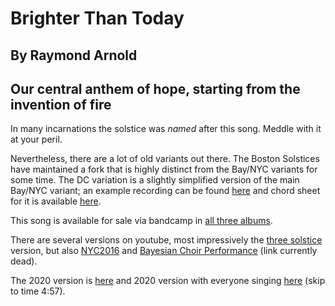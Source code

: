 #  Brighter Than Today

## By Raymond Arnold
## Our central anthem of hope, starting from the invention of fire

In many incarnations the solstice was *named* after this song.  Meddle
with it at your peril.

Nevertheless, there are a lot of old variants out there. The Boston Solstices have maintained a fork that is highly distinct from the Bay/NYC variants for some time. The DC variation is a slightly simplified version of the main Bay/NYC variant; an example recording can be found [here](../Brighter_than_Today_DC_2022.mp3) and chord sheet for it is available [here](./Brighter_Than_Today-chord-sheet.pdf).


This song is available for sale via bandcamp in [all three albums](https://humanistculture.bandcamp.com/).

There are several versions on youtube, most impressively the [three solstice](https://www.youtube.com/watch?v=euwPYhriyCw) version, but also [NYC2016](https://www.youtube.com/watch?v=J_Gz9_mIcPs&index=4&list=PL2kAZU4YexD8EtbrNfI6RP0rjsTAIYwK6) and [Bayesian Choir Performance](https://www.youtube.com/watch?v=go9RFttl_-E) (link currently dead).

The 2020 version is [here](https://youtu.be/OHJmYyp6f4s?t=297) and 2020 version with everyone singing [here](https://www.jefftk.com/solstice-2020/08-five-hundred-million--brighter-than-today--2020-12-20-022605.mp3) (skip to time 4:57).

